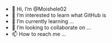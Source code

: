 - 👋 Hi, I’m @Moishele02
- 👀 I’m interested to learn what GitHub is
- 🌱 I’m currently learning ...
- 💞️ I’m looking to collaborate on ...
- 📫 How to reach me ...

<!---
Moishele02/Moishele02 is a ✨ special ✨ repository because its `README.md` (this file) appears on your GitHub profile.
You can click the Preview link to take a look at your changes.
--->
